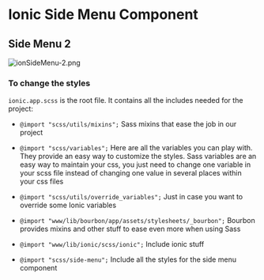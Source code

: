 # Ionic Side Menu Component

## Side Menu 2
![ionSideMenu-2.png](https://dl.dropboxusercontent.com/u/30873364/all_final%202.png)


### To change the styles
`ionic.app.scss` is the root file. It contains all the includes needed for the project:

- `@import "scss/utils/mixins";`
Sass mixins that ease the job in our project

- `@import "scss/variables";`
Here are all the variables you can play with. They provide an easy way to customize the styles. Sass variables are an easy way to maintain your css, you just need to change one variable in your scss file instead of changing one value in several places within your css files

- `@import "scss/utils/override_variables";`
Just in case you want to override some Ionic variables

- `@import "www/lib/bourbon/app/assets/stylesheets/_bourbon";`
Bourbon provides mixins and other stuff to ease even more when using Sass

- `@import "www/lib/ionic/scss/ionic";`
Include ionic stuff

- `@import "scss/side-menu";`
Include all the styles for the side menu component

